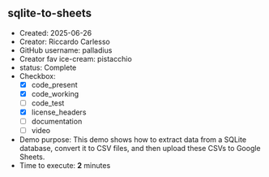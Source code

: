 ## sqlite-to-sheets

* Created: 2025-06-26
* Creator: Riccardo Carlesso
* GitHub username: palladius
* Creator fav ice-cream: pistacchio
* status: Complete
* Checkbox:
    * [X] code_present
    * [X] code_working
    * [ ] code_test
    * [X] license_headers
    * [ ] documentation
    * [ ] video
* Demo purpose: This demo shows how to extract data from a SQLite database, convert it to CSV files, and then upload these CSVs to Google Sheets.
* Time to execute: **2** minutes